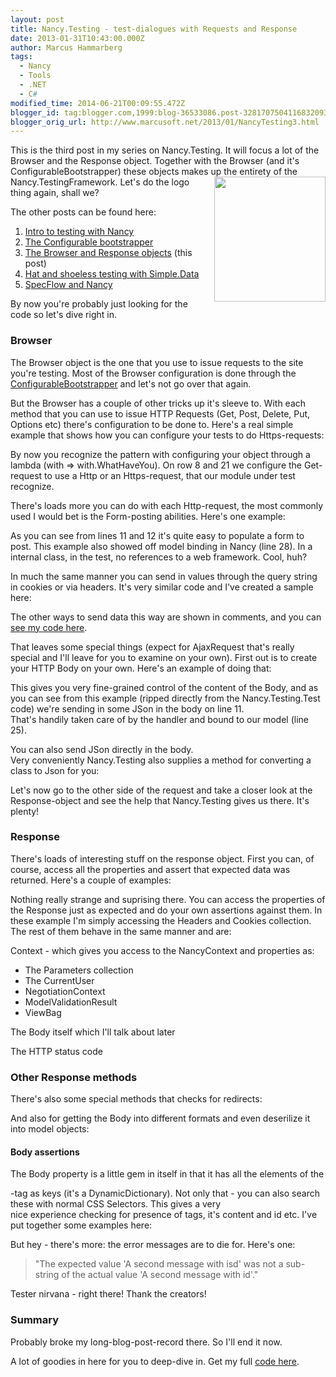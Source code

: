 ```yaml
---
layout: post
title: Nancy.Testing - test-dialogues with Requests and Response
date: 2013-01-31T10:43:00.000Z
author: Marcus Hammarberg
tags:
  - Nancy
  - Tools
  - .NET
  - C#
modified_time: 2014-06-21T00:09:55.472Z
blogger_id: tag:blogger.com,1999:blog-36533086.post-3281707504116832093
blogger_orig_url: http://www.marcusoft.net/2013/01/NancyTesting3.html
---
```





This is the third post in my series on Nancy.Testing. It will focus a
lot of the Browser and the Response object. Together with the Browser
(and it's ConfigurableBootstrapper) these objects makes up the entirety
of the Nancy.TestingFramework.
<a href="http://nancyfx.org/images/logo.png" data-imageanchor="1"
style="clear: right; float: right; margin-bottom: 1em; margin-left: 1em;"><img
src="http://nancyfx.org/images/logo.png" data-border="0" width="178"
height="200" /></a>
Let's do the logo thing again, shall we?

The other posts can be found here:

1. <a href="http://www.marcusoft.net/2013/01/NancyTesting1.html"
    target="_blank">Intro to testing with Nancy</a>
2. <a href="http://www.marcusoft.net/2013/01/NancyTesting2.html"
    target="_blank">The Configurable bootstrapper</a>
3. <a href="http://www.marcusoft.net/2013/01/NancyTesting3.html"
    target="_blank">The Browser and Response objects</a> (this post)
4. <a href="http://www.marcusoft.net/2013/02/NancyTesting4.html"
    target="_blank">Hat and shoeless testing with Simple.Data</a>
5. <a href="http://www.marcusoft.net/2013/02/NancyTesting5.html"
    target="_blank">SpecFlow and Nancy</a>



By now you're probably just looking for the code so let's dive right in.




### Browser




The Browser object is the one that you use to issue requests to the site
you're testing. Most of the Browser configuration is done through the
<a href="http://www.marcusoft.net/2013/01/NancyTesting2.html"
target="_blank">ConfigurableBootstrapper</a> and let's not go over that
again.

But the Browser has a couple of other tricks up it's sleeve to. With
each method that you can use to issue HTTP Requests (Get, Post, Delete,
Put, Options etc) there's configuration to be done to. Here's a real
simple example that shows how you can configure your tests to do
Https-requests:

By now you recognize the pattern with configuring your object through a
lambda (with =\> with.WhatHaveYou). On row 8 and 21 we configure the
Get-request to use a Http or an Https-request, that our module under
test recognize.

There's loads more you can do with each Http-request, the most commonly
used I would bet is the Form-posting abilities. Here's one example:

As you can see from lines 11 and 12 it's quite easy to populate a form
to post.
This example also showed off model binding in Nancy (line 28). In a
internal class, in the test, no references to a web framework. Cool,
huh?

In much the same manner you can send in values through the query string
in cookies or via headers. It's very similar code and I've created a
sample here:

The other ways to send data this way are shown in comments, and you can
<a href="https://github.com/marcusoftnet/DiscoveringNancyThroughTests"
target="_blank">see my code here</a>.

That leaves some special things (expect for AjaxRequest that's really
special and I'll leave for you to examine on your own). First out is to
create your HTTP Body on your own. Here's an example of doing that:


<div style="text-align: left;">

This gives you very fine-grained control of the content of the Body, and
as you can see from this example (ripped directly from the
Nancy.Testing.Test code) we're sending in some JSon in the body on line
11. That's handily taken care of by the handler and bound to our model
(line 25).


<div style="text-align: left;">


<div style="text-align: left;">

You can also send JSon directly in the body.
Very conveniently Nancy.Testing also supplies a method for converting a
class to Json for you:


<div style="text-align: left;">


<div style="text-align: left;">

Let's now go to the other side of the request and take a closer look at
the Response-object and see the help that Nancy.Testing gives us there.
It's plenty!


### Response



There's loads of interesting stuff on the response object. First you
can, of course, access all the properties and assert that expected data
was returned. Here's a couple of examples:




Nothing really strange and suprising there. You can access the
properties of the Response just as expected and do your own assertions
against them. In these example I'm simply accessing the Headers and
Cookies collection. The rest of them behave in the same manner and
are:

Context - which gives you access to the NancyContext and properties as:

- The Parameters collection
- The CurrentUser
- NegotiationContext
- ModelValidationResult
- ViewBag

The Body itself which I'll talk about later

The HTTP status code



### Other Response methods

There's also some special methods that checks for redirects:


And also for getting the Body into different formats and even deserilize
it into model objects:


#### Body assertions



The Body property is a little gem in itself in that it has all the
elements of the

-tag as keys (it's a DynamicDictionary). Not only that - you can also
search these with normal CSS Selectors. This gives a very
nice experience checking for presence of tags, it's content and id etc.
I've put together some examples here:




But hey - there's more: the error messages are to die for. Here's one:


> "The expected value 'A second message with isd' was not a sub-string
> of the actual value 'A second message with id'."

Tester nirvana - right there! Thank the creators!



### Summary




Probably broke my long-blog-post-record there. So I'll end it now.




A lot of goodies in here for you to deep-dive in. Get my full [code
here](https://github.com/marcusoftnet/DiscoveringNancyThroughTests).


